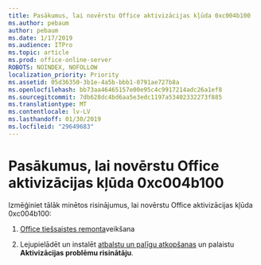 ```yaml
---
title: Pasākumus, lai novērstu Office aktivizācijas kļūda 0xc004b100
ms.author: pebaum
author: pebaum
ms.date: 1/17/2019
ms.audience: ITPro
ms.topic: article
ms.prod: office-online-server
ROBOTS: NOINDEX, NOFOLLOW
localization_priority: Priority
ms.assetid: 05d36350-3b1e-4a5b-bbb1-0791ae727b8a
ms.openlocfilehash: bb73aa46465157e00e95c4c9917214adc26a1ef8
ms.sourcegitcommit: 7db628dc4bd6aa5e3edc1197a53402332273f885
ms.translationtype: MT
ms.contentlocale: lv-LV
ms.lasthandoff: 01/30/2019
ms.locfileid: "29649683"
---
```

# <a name="steps-to-resolve-office-activation-error-0xc004b100"></a>Pasākumus, lai novērstu Office aktivizācijas kļūda 0xc004b100


Izmēģiniet tālāk minētos risinājumus, lai novērstu Office aktivizācijas kļūda 0xc004b100:
  
1. [Office tiešsaistes remonta](https://support.office.com/article/7821d4b6-7c1d-4205-aa0e-a6b40c5bb88b)veikšana
    
2. Lejupielādēt un instalēt [atbalstu un palīgu atkopšanas](https://aka.ms/SARA-OfficeActivation-Alchemy) un palaistu **Aktivizācijas problēmu risinātāju**.
    

